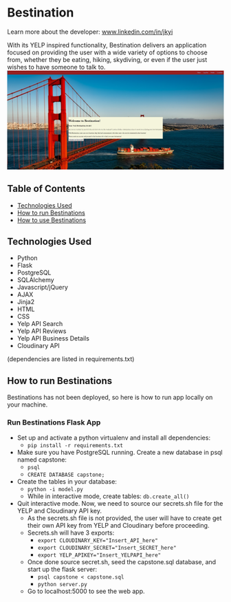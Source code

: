 # Bestination

Learn more about the developer: www.linkedin.com/in/jkyi

With its YELP inspired functionality, Bestination delivers an
application focused on providing the user with a wide variety of options 
to choose from, whether they be eating, hiking, skydiving, or even if the user
just wishes to have someone to talk to.
![Bestination Homepage](static/images/Homepage.png)

## Table of Contents
* [Technologies Used](#technologiesused)
* [How to run Bestinations](#run)
* [How to use Bestinations](#use)

## <a name="technologiesused"></a>Technologies Used

* Python
* Flask
* PostgreSQL
* SQLAlchemy
* Javascript/jQuery
* AJAX
* Jinja2
* HTML
* CSS
* Yelp API Search
* Yelp API Reviews
* Yelp API Business Details
* Cloudinary API

(dependencies are listed in requirements.txt)

## <a name="run"></a> How to run Bestinations

Bestinations has not been deployed, so here is how to run app locally on your machine.

### Run Bestinations Flask App

 * Set up and activate a python virtualenv and install all dependencies:
    * `pip install -r requirements.txt`
* Make sure you have PostgreSQL running. Create a new database in psql named capstone:
    * `psql`
    * `CREATE DATABASE capstone;`
* Create the tables in your database:
    * `python -i model.py`
    * While in interactive mode, create tables: `db.create_all()`
* Quit interactive mode. Now, we need to source our secrets.sh file for the YELP and Cloudinary API key.
    * As the secrets.sh file is not provided, the user will have to create get their own API key from YELP and Cloudinary before proceeding.
    * Secrets.sh will have 3 exports:
        * `export CLOUDINARY_KEY="Insert_API_here"`
        * `export CLOUDINARY_SECRET="Insert_SECRET_here"`
        * `export YELP_APIKEY="Insert_YELPAPI_here"`
    * Once done source secret.sh, seed the capstone.sql database, and start up the flask server:
        * `psql capstone < capstone.sql`
        * `python server.py`
    * Go to localhost:5000 to see the web app.
            
        

